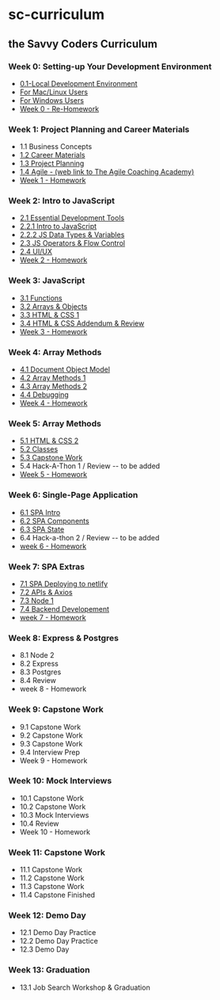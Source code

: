# sc-curriculum

## the Savvy Coders Curriculum

### Week 0: **Setting-up Your Development Environment**

- [0.1-Local Development Environment](Week0-DevelopmentEnvironment/0.1-Local-dev-encironment.md)
- [For Mac/Linux Users](Week0-DevelopmentEnvironment/ForMacUsers.md)
- [For Windows Users](Week0-DevelopmentEnvironment/ForWindowsUsers.md)
- [Week 0 - Re-Homework](Week0-DevelopmentEnvironment/Week0-PreHomework/0-PreHomework.md)

### Week 1: **Project Planning and Career Materials**

- 1.1 Business Concepts
- [1.2 Career Materials](Week1-ProjectPlanning&CareerMaterials/1.2-CareerMaterials/CareerMaterialsLinks.md)
- [1.3 Project Planning](Week1-ProjectPlanning&CareerMaterials/1.3-ProjectPlanning/ProjectPlanning.md)
- [1.4 Agile - (web link to The Agile Coaching Academy)](https://courses.theagilecoach.com/users/sign_in)
- [Week 1 - Homework](Week1-ProjectPlanning&CareerMaterials/Week1-Homework/1-Homework.md)

### Week 2: **Intro to JavaScript**

- [2.1 Essential Development Tools](Week2-IntroTojavaScript/2.1-EssentialDevTools/2.1-EssentialDevTools.md)
- [2.2.1 Intro to JavaScript](Week2-IntroTojavaScript/2.2-IntroToJavaScript/2.2.1-IntroToJavaScript.md)
- [2.2.2 JS Data Types & Variables](Week2-IntroTojavaScript/2.2-IntroToJavaScript/2.2.2-DataTypes&Variables.md)
- [2.3 JS Operators & Flow Control](Week2-IntroTojavaScript/2.3-JSOperators&FlowControl/2.3-JSOperators&FlowControl.md)
- [2.4 UI/UX](Week2-IntroTojavaScript/2.4-UI&UX/2.4-UIAndUX.md)
- [Week 2 - Homework](Week2-IntroTojavaScript/Week2-Homework/2-Homework.md)

### Week 3: **JavaScript**

- [3.1 Functions](Week3-JavaScript/3.1-JSFunctions/3.1-Functions.md)
- [3.2 Arrays & Objects](Week3-JavaScript/3.2-JSArrays&Objects/3.2-DataCollections.md)
- [3.3 HTML & CSS 1](Week3-JavaScript/3.3-HTML&CSSBasics/3.3-HTML&CSSBasics.md)
- [3.4 HTML & CSS Addendum & Review](Week3-JavaScript/3.4-HTML&CSSReview/3.4-CSSAddendum-Units&Variables.md)
- [Week 3 - Homework](Week3-JavaScript/Week3-Homework/3-Homework.md)

### Week 4: **Array Methods**

- [4.1 Document Object Model](Week4-ArrayMethods/4.1-JS&DOM/4.1-DocumentObjectModel.md)
- [4.2 Array Methods 1](Week4-ArrayMethods/4.2-ArrayMethods1/4.2-ArrayMethods1.md)
- [4.3 Array Methods 2](Week4-ArrayMethods/4.3-ArrayMethods2/4.3-ArrayMethods2.md)
- [4.4 Debugging](Week4-ArrayMethods/4.4-Debugging&Review/4.4-Debugging.md)
- [Week 4 - Homework](Week4-ArrayMethods/Week4-Homework/4-Homework.md)

### Week 5: **Array Methods**

- [5.1 HTML & CSS 2](Week5-HTML&CSS2/5.1-IntermediateHTML&CSS/5.1-IntermediateHTML&CSS.md)
- [5.2 Classes](Week5-HTML&CSS2/5.2-JavaScriptClasses/5.2-JavaScriptClasses.md)
- [5.3 Capstone Work](Week5-HTML&CSS2/5.3-CapstoneWork/5.3-CapstoneWork.md)
- 5.4 Hack-A-Thon 1 / Review -- to be added
- [Week 5 - Homework](Week5-HTML&CSS2/Week5-Homework/5-Homework.md)

### Week 6: **Single-Page Application**

- [6.1 SPA Intro](Week6-SinglePageApplication/6.1-SPAIntro/6.1-SPAIntro.md)
- [6.2 SPA Components](Week6-SinglePageApplication/6.2-SPAComponents/6.2-SPAComponents.md)
- [6.3 SPA State](Week6-SinglePageApplication/6.3-SPAState/6.3-SPAState.md)
- 6.4 Hack-a-thon 2 / Review -- to be added
- [week 6 - Homework](Week6-SinglePageApplication/Week6-Homework/6-Homework.md)

### Week 7: **SPA Extras**

- [7.1 SPA Deploying to netlify](Week7-SPAExtras/7.1-CapstoneWork/DeployingToNetlify.md)
- [7.2 APIs & Axios](Week7-SPAExtras/7.2-APIs&Axios/7.2-APIs&Axios1.md)
- [7.3 Node 1](Week7-SPAExtras/7.3-Node1/7.3-Node1.md)
- [7.4 Backend Developement](Week7-SPAExtras./7.4-BackendDevelopment/7.4-BackendDevelopment.md)
- [week 7 - Homework](Week7-SPAExtras/Week7-Homework/7-Homework.md)

### Week 8: **Express & Postgres**

- 8.1 Node 2
- 8.2 Express
- 8.3 Postgres
- 8.4 Review
- week 8 - Homework

### Week 9: **Capstone Work**

- 9.1 Capstone Work
- 9.2 Capstone Work
- 9.3 Capstone Work
- 9.4 Interview Prep
- Week 9 - Homework

### Week 10: **Mock Interviews**

- 10.1 Capstone Work
- 10.2 Capstone Work
- 10.3 Mock Interviews
- 10.4 Review
- Week 10 - Homework

### Week 11: **Capstone Work**

- 11.1 Capstone Work
- 11.2 Capstone Work
- 11.3 Capstone Work
- 11.4 Capstone Finished

### Week 12: **Demo Day**

- 12.1 Demo Day Practice
- 12.2 Demo Day Practice
- 12.3 Demo Day

### Week 13: **Graduation**

- 13.1 Job Search Workshop & Graduation
